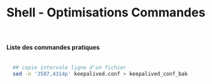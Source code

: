 Shell - Optimisations Commandes
==
<br/>

#### Liste des commandes pratiques

```bash

  ## copie intervale ligne d'un fichier
  sed -n '3587,4314p' keepalived.conf > keepalived_conf_bak

  
```
